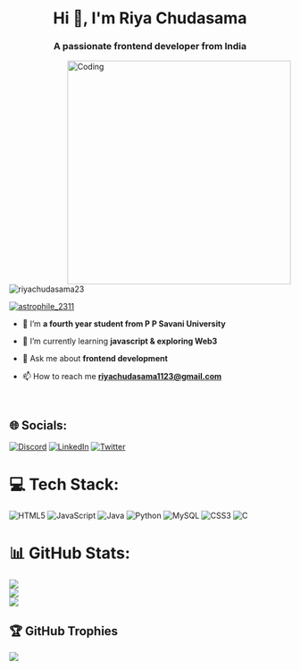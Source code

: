 <h1 align="center">Hi 👋, I'm Riya Chudasama</h1>
<h3 align="center">A passionate frontend developer from India</h3>
<img align="right" alt="Coding" width="400" src="https://cdn.dribbble.com/users/17707/screenshots/2413754/rrr.gif">
<br>
<p align="left"> <img src="https://komarev.com/ghpvc/?username=riyachudasama23&label=Profile%20views&color=0e75b6&style=flat" alt="riyachudasama23" /> </p>


<p align="left"> <a href="https://twitter.com/astrophile_2311" target="blank"><img src="https://img.shields.io/twitter/follow/astrophile_2311?logo=twitter&style=for-the-badge" alt="astrophile_2311" /></a> </p>

- 🔭 I’m **a fourth year student from P P Savani University**

- 🌱 I’m currently learning **javascript & exploring Web3**

- 💬 Ask me about **frontend development**

- 📫 How to reach me **riyachudasama1123@gmail.com**

<br>

## 🌐 Socials:
[![Discord](https://img.shields.io/badge/Discord-%237289DA.svg?logo=discord&logoColor=white)](http://discordapp.com/users/898430656135176202) [![LinkedIn](https://img.shields.io/badge/LinkedIn-%230077B5.svg?logo=linkedin&logoColor=white)](https://linkedin.com/in/riya-chudasama-4006b922a) [![Twitter](https://img.shields.io/badge/Twitter-%231DA1F2.svg?logo=Twitter&logoColor=white)](https://twitter.com/Astrophile_2311?t=qJ-wTeAAsDPo_kT67Ek9_g&s=09) 

# 💻 Tech Stack:
![HTML5](https://img.shields.io/badge/html5-%23E34F26.svg?style=for-the-badge&logo=html5&logoColor=white) ![JavaScript](https://img.shields.io/badge/javascript-%23323330.svg?style=for-the-badge&logo=javascript&logoColor=%23F7DF1E) ![Java](https://img.shields.io/badge/java-%23ED8B00.svg?style=for-the-badge&logo=java&logoColor=white) ![Python](https://img.shields.io/badge/python-3670A0?style=for-the-badge&logo=python&logoColor=ffdd54) ![MySQL](https://img.shields.io/badge/mysql-%2300f.svg?style=for-the-badge&logo=mysql&logoColor=white) ![CSS3](https://img.shields.io/badge/css3-%231572B6.svg?style=for-the-badge&logo=css3&logoColor=white) ![C](https://img.shields.io/badge/c-%2300599C.svg?style=for-the-badge&logo=c&logoColor=white)
# 📊 GitHub Stats:
![](https://github-readme-stats.vercel.app/api?username=riyachudasama23&theme=react&hide_border=false&include_all_commits=false&count_private=false)<br/>
![](https://github-readme-streak-stats.herokuapp.com/?user=riyachudasama23&theme=react&hide_border=false)<br/>
![](https://github-readme-stats.vercel.app/api/top-langs/?username=riyachudasama23&theme=react&hide_border=false&include_all_commits=false&count_private=false&layout=compact)

## 🏆 GitHub Trophies
![](https://github-profile-trophy.vercel.app/?username=riyachudasama23&theme=radical&no-frame=false&no-bg=true&margin-w=4)

<!-- Proudly created with GPRM ( https://gprm.itsvg.in ) -->



